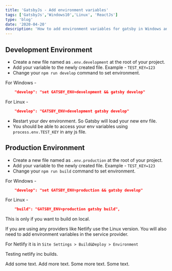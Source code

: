 ```yaml
---
title: 'GatsbyJs - Add environment variables'
tags: ['GatsbyJs','Windows10','Linux', 'ReactJs']
type: 'blog'
date: '2020-04-20'
description: 'How to add environment variables for gatsby in Windows and Linux'
---
```

## Development Environment
* Create a new file named as `.env.development` at the root of your project.
* Add your variable to the newly created file. Example - `TEST_KEY=123`
* Change your `npm run develop` command to set environment.

For Windows -
```json
    "develop": "set GATSBY_ENV=development && gatsby develop"
```
For Linux -
```json
    "develop": "GATSBY_ENV=development gatsby develop"
```
* Restart your dev environment. So Gatsby will load your new env file.
* You should be able to access your env variables using `process.env.TEST_KEY` in any js file.

## Production Environment
* Create a new file named as `.env.production` at the root of your project.
* Add your variable to the newly created file. Example - `TEST_KEY=123`
* Change your `npm run build` command to set environment.

For Windows -
```json
    "develop": "set GATSBY_ENV=production && gatsby develop"
```
For Linux -
```json
    "build": "GATSBY_ENV=production gatsby build",
```
This is only if you want to build on local.

If you are using any providers like Netlify use the Linux version. You will also need to add environment variables in the service provider.

For Netlify it is in `Site Settings > Build&Deploy > Environment`

Testing netlify inc builds.

Add some text. Add more text. Some more text. Some text.

